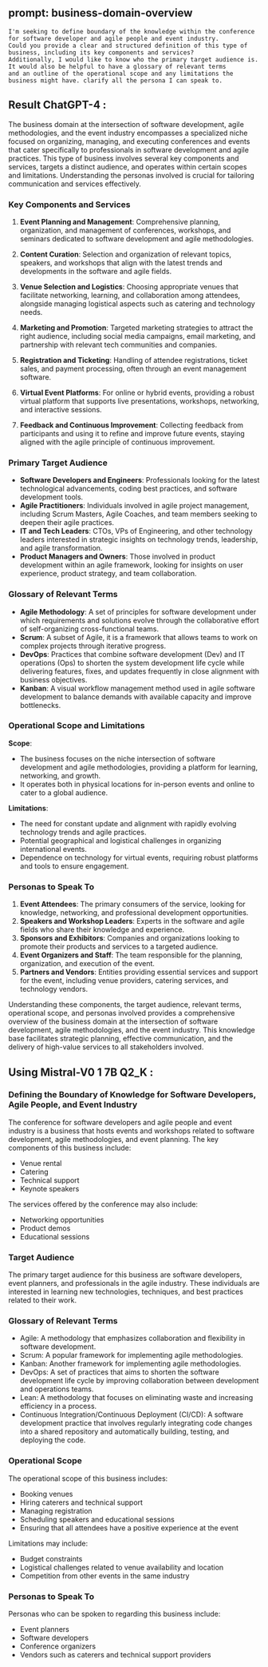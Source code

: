 ## prompt: business-domain-overview 


```
I'm seeking to define boundary of the knowledge within the conference for software developer and agile people and event industry. 
Could you provide a clear and structured definition of this type of business, including its key components and services? 
Additionally, I would like to know who the primary target audience is. It would also be helpful to have a glossary of relevant terms 
and an outline of the operational scope and any limitations the business might have. clarify all the persona I can speak to.
```

## Result ChatGPT-4 :
The business domain at the intersection of software development, agile methodologies, and the event industry encompasses a specialized niche focused on organizing, managing, and executing conferences and events that cater specifically to professionals in software development and agile practices. This type of business involves several key components and services, targets a distinct audience, and operates within certain scopes and limitations. Understanding the personas involved is crucial for tailoring communication and services effectively.

### Key Components and Services

1. **Event Planning and Management**: Comprehensive planning, organization, and management of conferences, workshops, and seminars dedicated to software development and agile methodologies.

2. **Content Curation**: Selection and organization of relevant topics, speakers, and workshops that align with the latest trends and developments in the software and agile fields.

3. **Venue Selection and Logistics**: Choosing appropriate venues that facilitate networking, learning, and collaboration among attendees, alongside managing logistical aspects such as catering and technology needs.

4. **Marketing and Promotion**: Targeted marketing strategies to attract the right audience, including social media campaigns, email marketing, and partnership with relevant tech communities and companies.

5. **Registration and Ticketing**: Handling of attendee registrations, ticket sales, and payment processing, often through an event management software.

6. **Virtual Event Platforms**: For online or hybrid events, providing a robust virtual platform that supports live presentations, workshops, networking, and interactive sessions.

7. **Feedback and Continuous Improvement**: Collecting feedback from participants and using it to refine and improve future events, staying aligned with the agile principle of continuous improvement.

### Primary Target Audience

- **Software Developers and Engineers**: Professionals looking for the latest technological advancements, coding best practices, and software development tools.
- **Agile Practitioners**: Individuals involved in agile project management, including Scrum Masters, Agile Coaches, and team members seeking to deepen their agile practices.
- **IT and Tech Leaders**: CTOs, VPs of Engineering, and other technology leaders interested in strategic insights on technology trends, leadership, and agile transformation.
- **Product Managers and Owners**: Those involved in product development within an agile framework, looking for insights on user experience, product strategy, and team collaboration.

### Glossary of Relevant Terms

- **Agile Methodology**: A set of principles for software development under which requirements and solutions evolve through the collaborative effort of self-organizing cross-functional teams.
- **Scrum**: A subset of Agile, it is a framework that allows teams to work on complex projects through iterative progress.
- **DevOps**: Practices that combine software development (Dev) and IT operations (Ops) to shorten the system development life cycle while delivering features, fixes, and updates frequently in close alignment with business objectives.
- **Kanban**: A visual workflow management method used in agile software development to balance demands with available capacity and improve bottlenecks.

### Operational Scope and Limitations

**Scope**:
- The business focuses on the niche intersection of software development and agile methodologies, providing a platform for learning, networking, and growth.
- It operates both in physical locations for in-person events and online to cater to a global audience.

**Limitations**:
- The need for constant update and alignment with rapidly evolving technology trends and agile practices.
- Potential geographical and logistical challenges in organizing international events.
- Dependence on technology for virtual events, requiring robust platforms and tools to ensure engagement.

### Personas to Speak To

1. **Event Attendees**: The primary consumers of the service, looking for knowledge, networking, and professional development opportunities.
2. **Speakers and Workshop Leaders**: Experts in the software and agile fields who share their knowledge and experience.
3. **Sponsors and Exhibitors**: Companies and organizations looking to promote their products and services to a targeted audience.
4. **Event Organizers and Staff**: The team responsible for the planning, organization, and execution of the event.
5. **Partners and Vendors**: Entities providing essential services and support for the event, including venue providers, catering services, and technology vendors.

Understanding these components, the target audience, relevant terms, operational scope, and personas involved provides a comprehensive overview of the business domain at the intersection of software development, agile methodologies, and the event industry. This knowledge base facilitates strategic planning, effective communication, and the delivery of high-value services to all stakeholders involved.

## Using Mistral-V0 1 7B Q2_K :

### Defining the Boundary of Knowledge for Software Developers, Agile People, and Event Industry

The conference for software developers and agile people and event industry is a business that hosts events and workshops related to software development, agile methodologies, and event planning. The key components of this business include:

- Venue rental
- Catering
- Technical support
- Keynote speakers

The services offered by the conference may also include:

- Networking opportunities
- Product demos
- Educational sessions

### Target Audience

The primary target audience for this business are software developers, event planners, and professionals in the agile industry. These individuals are interested in learning new technologies, techniques, and best practices related to their work.

### Glossary of Relevant Terms

- Agile: A methodology that emphasizes collaboration and flexibility in software development.
- Scrum: A popular framework for implementing agile methodologies.
- Kanban: Another framework for implementing agile methodologies.
- DevOps: A set of practices that aims to shorten the software development life cycle by improving collaboration between development and operations teams.
- Lean: A methodology that focuses on eliminating waste and increasing efficiency in a process.
- Continuous Integration/Continuous Deployment (CI/CD): A software development practice that involves regularly integrating code changes into a shared repository and automatically building, testing, and deploying the code.

### Operational Scope

The operational scope of this business includes:

- Booking venues
- Hiring caterers and technical support
- Managing registration
- Scheduling speakers and educational sessions
- Ensuring that all attendees have a positive experience at the event

Limitations may include:

- Budget constraints
- Logistical challenges related to venue availability and location
- Competition from other events in the same industry

### Personas to Speak To

Personas who can be spoken to regarding this business include:

- Event planners
- Software developers
- Conference organizers
- Vendors such as caterers and technical support providers
